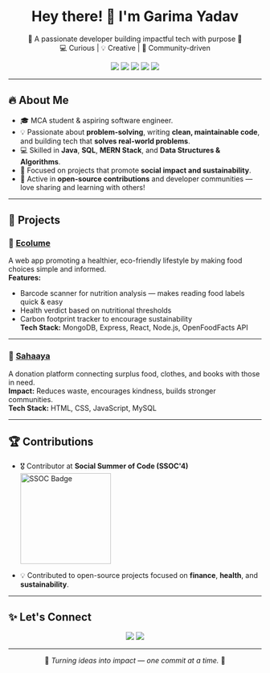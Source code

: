 <h1 align="center">Hey there! 👋 I'm Garima Yadav</h1>
<p align="center">
  🌟 A passionate developer building impactful tech with purpose 🌟<br>
  💻 Curious | 💡 Creative | 🤝 Community-driven
</p>

<p align="center">
  <img src="https://img.shields.io/badge/MERN-Stack-61DAFB?style=flat-square&logo=react&logoColor=white" />
  <img src="https://img.shields.io/badge/Java-Programming-orange?style=flat-square&logo=java&logoColor=white" />
  <img src="https://img.shields.io/badge/Data%20Structures-Learner-blueviolet?style=flat-square" />
  <img src="https://img.shields.io/badge/MySQL-Database-blue?style=flat-square&logo=mysql&logoColor=white" />
  <img src="https://img.shields.io/badge/Open%20Source-Contributor-brightgreen?style=flat-square" />
</p>

---

## 🔥 About Me

- 🎓 MCA student & aspiring software engineer.
- 💡 Passionate about **problem-solving**, writing **clean, maintainable code**, and building tech that **solves real-world problems**.
- 💻 Skilled in **Java**, **SQL**, **MERN Stack**, and **Data Structures & Algorithms**.
- 🌱 Focused on projects that promote **social impact and sustainability**.
- 🤝 Active in **open-source contributions** and developer communities — love sharing and learning with others!

---

## 🚀 Projects

### 🔸 [Ecolume](https://github.com/GarimaYadav29/Ecolume)  
A web app promoting a healthier, eco-friendly lifestyle by making food choices simple and informed.  
**Features:**  
- Barcode scanner for nutrition analysis — makes reading food labels quick & easy  
- Health verdict based on nutritional thresholds  
- Carbon footprint tracker to encourage sustainability  
**Tech Stack:** MongoDB, Express, React, Node.js, OpenFoodFacts API  

---

### 🔸 [Sahaaya](https://github.com/GarimaYadav29/Sahaaya)  
A donation platform connecting surplus food, clothes, and books with those in need.  
**Impact:** Reduces waste, encourages kindness, builds stronger communities.  
**Tech Stack:** HTML, CSS, JavaScript, MySQL  

---

## 🏆 Contributions

- 🎖 Contributor at **Social Summer of Code (SSOC'4)**  
  <img src="https://github.com/user-attachments/assets/f0d60563-c5ee-4af5-8a23-c6a34d209529" width="180" alt="SSOC Badge" />

- 💡 Contributed to open-source projects focused on **finance**, **health**, and **sustainability**.

---

## ✨ Let's Connect

<p align="center">
  <a href="mailto:garimayadav1103@gmail.com"><img src="https://img.shields.io/badge/-Email-D14836?style=for-the-badge&logo=gmail&logoColor=white" /></a>
  <a href="https://www.linkedin.com/in/garimayadav29"><img src="https://img.shields.io/badge/-LinkedIn-0077B5?style=for-the-badge&logo=linkedin&logoColor=white" /></a>
</p>

---

<p align="center">
  🚀 <em>Turning ideas into impact — one commit at a time.</em> 🌱  
</p>
